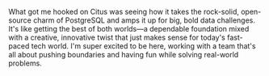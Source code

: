 What got me hooked on Citus was seeing how it takes the rock-solid, open-source charm of PostgreSQL and amps it up for big, bold data challenges. It's like getting the best of both worlds—a dependable foundation mixed with a creative, innovative twist that just makes sense for today's fast-paced tech world. I'm super excited to be here, working with a team that's all about pushing boundaries and having fun while solving real-world problems.
